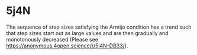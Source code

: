 # 5j4N
The sequence of step sizes satisfying the Armijo condition has a trend such that step sizes start out as large values and are then gradually and monotonously decreased (Please see https://anonymous.4open.science/r/5j4N-DB33/).
